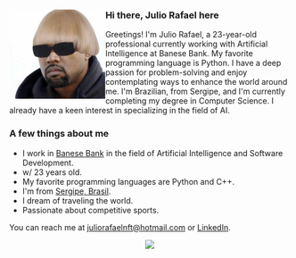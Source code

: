<div>
  <img align="left" height="160px" src="pfp.jpg" alt="Profile picture">
  <h3>Hi there, Julio Rafael here</h3>
  Greetings! I'm Julio Rafael, a 23-year-old professional currently working with Artificial Intelligence at Banese Bank. My favorite programming language is Python. I have a deep passion for problem-solving and enjoy contemplating ways to enhance the world around me. I'm Brazilian, from Sergipe, and I'm currently completing my degree in Computer Science. I already have a keen interest in specializing in the field of AI.
  <br>
</div>
  
### A few things about me

  - I work in [Banese Bank](https://www.banese.com.br) in the field of Artificial Intelligence and Software Development.
  - w/ 23 years old.
  - My favorite programming languages are Python and C++.
  - I'm from [Sergipe, Brasil](https://pt.wikipedia.org/wiki/Sergipe).
  - I dream of traveling the world.
  - Passionate about competitive sports.

You can reach me at juliorafaelnft@hotmail.com or [LinkedIn](https://www.linkedin.com/in/julio-rafael-souza/).
<div align="center" >
<img width="440px" src="https://github-readme-stats-five-rosy-65.vercel.app/api?username=JulioRaf4&show_icons=true&theme=prussian&hide_border=true&bg_color=00000000&show=reviews,discussions_started,discussions_answered,prs_merged,prs_merged_percentage&line_height=19&include_all_commits=true">
</div>
